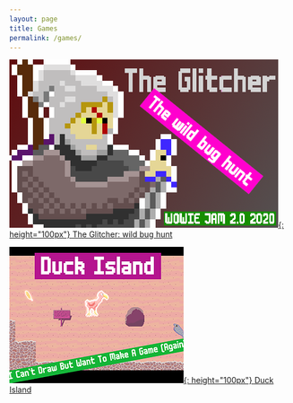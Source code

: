 ```yaml
---
layout: page
title: Games
permalink: /games/
---
```


[![The Glitcher: wild bug hunt](/images/theGlitcher.png){: height="100px"} The Glitcher: wild bug hunt][glitcher]

[![Duck Island](/images/duckisland.png){: height="100px"} Duck Island][duck]

[glitcher]: https://saturn91.itch.io/theglitcher
[duck]: https://einsteinserbe.itch.io/duck-island